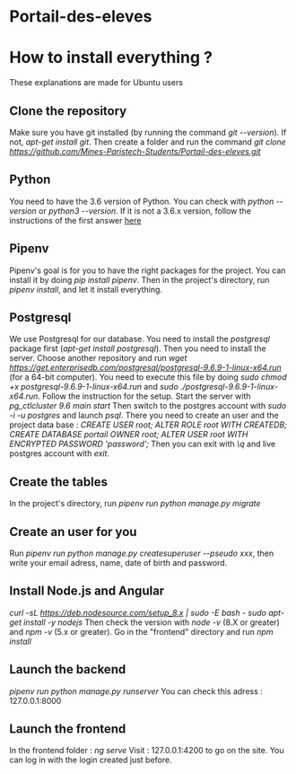 # Portail-des-eleves

# How to install everything ?

These explanations are made for Ubuntu users

## Clone the repository

Make sure you have git installed (by running the command *git --version*). If not, *apt-get install git*.
Then create a folder and run the command *git clone https://github.com/Mines-Paristech-Students/Portail-des-eleves.git*

## Python

You need to have the 3.6 version of Python. You can check with *python --version* or *python3 --version*.
If it is not a 3.6.x version, follow the instructions of the first answer [here](https://askubuntu.com/questions/865554/how-do-i-install-python-3-6-using-apt-get)

## Pipenv

Pipenv's goal is for you to have the right packages for the project.
You can install it by doing *pip install pipenv*.
Then in the project's directory, run *pipenv install*, and let it install everything.

## Postgresql

We use Postgresql for our database. You need to install the *postgresql* package first (*apt-get install postgresql*).
Then you need to install the server. Choose another repository and run *wget https://get.enterprisedb.com/postgresql/postgresql-9.6.9-1-linux-x64.run* (for a 64-bit computer).
You need to execute this file by doing *sudo chmod +x postgresql-9.6.9-1-linux-x64.run* and *sudo ./postgresql-9.6.9-1-linux-x64.run*.
Follow the instruction for the setup.
Start the server with *pg_ctlcluster 9.6 main start*
Then switch to the postgres account with *sudo -i -u postgres* and launch *psql*.
There you need to create an user and the project data base :
*CREATE USER root; ALTER ROLE root WITH CREATEDB; CREATE DATABASE portail OWNER root;
ALTER USER root WITH ENCRYPTED PASSWORD 'password';*
Then you can exit with *\q* and live postgres account with *exit*.

## Create the tables
In the project's directory, run *pipenv run python manage.py migrate*

## Create an user for you
Run *pipenv run python manage.py createsuperuser --pseudo xxx*, then write your email adress, name, date of birth and password.

## Install Node.js and Angular
*curl -sL https://deb.nodesource.com/setup_8.x | sudo -E bash -
sudo apt-get install -y nodejs*
Then check the version with *node -v* (8.X or greater) and *npm -v* (5.x or greater).
Go in the "frontend" directory and run *npm install*

## Launch the backend
*pipenv run python manage.py runserver*
You can check this adress : 127.0.0.1:8000

## Launch the frontend
In the frontend folder : *ng serve*
Visit : 127.0.0.1:4200 to go on the site. You can log in with the login created just before.